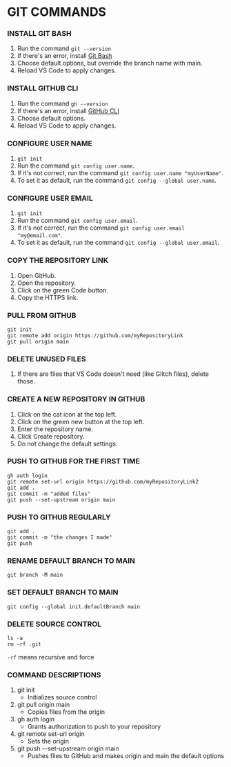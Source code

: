 # GIT COMMANDS
### INSTALL GIT BASH

1. Run the command `git --version`
2. If there's an error, install [Git Bash](https://git-scm.com/)
3. Choose default options, but override the branch name with main.
4. Reload VS Code to apply changes.

### INSTALL GITHUB CLI

1. Run the command `gh --version`
2. If there's an error, install [GitHub CLI](https://cli.github.com/)
3. Choose default options.
4. Reload VS Code to apply changes.

### CONFIGURE USER NAME

1. `git init`
2. Run the command `git config user.name`.
3. If it's not correct, run the command `git config user.name "myUserName"`.
4. To set it as default, run the command `git config --global user.name`.

### CONFIGURE USER EMAIL

1. `git init`
2. Run the command `git config user.email`.
3. If it's not correct, run the command `git config user.email "my@email.com"`.
4. To set it as default, run the command `git config --global user.email`.

### COPY THE REPOSITORY LINK

1. Open GitHub.
2. Open the repository.
3. Click on the green Code button.
4. Copy the HTTPS link.

### PULL FROM GITHUB
```
git init
git remote add origin https://github.com/myRepositoryLink
git pull origin main
```

### DELETE UNUSED FILES

1. If there are files that VS Code doesn't need (like Glitch files), delete those.

### CREATE A NEW REPOSITORY IN GITHUB

1.  Click on the cat icon at the top left.
2.  Click on the green new button at the top left.
3.  Enter the repository name.
4.  Click Create repository.
5.  Do not change the default settings.

### PUSH TO GITHUB FOR THE FIRST TIME
```
gh auth login 
git remote set-url origin https://github.com/myRepositoryLink2
git add .
git commit -m "added files"
git push --set-upstream origin main
```

### PUSH TO GITHUB REGULARLY
```
git add .
git commit -m "the changes I made"
git push
```

### RENAME DEFAULT BRANCH TO MAIN

`git branch -M main`

### SET DEFAULT BRANCH TO MAIN

`git config --global init.defaultBranch main`

### DELETE SOURCE CONTROL
```
ls -a
rm -rf .git
```

`-rf` means recursive and force

### COMMAND DESCRIPTIONS
1. git init
   - Initializes source control 
2. git pull origin main
   - Copies files from the origin
3. gh auth login
   - Grants authorization to push to your repository
4. git remote set-url origin
   - Sets the origin
5. git push --set-upstream origin main
   - Pushes files to GitHub and makes origin and main the default options
